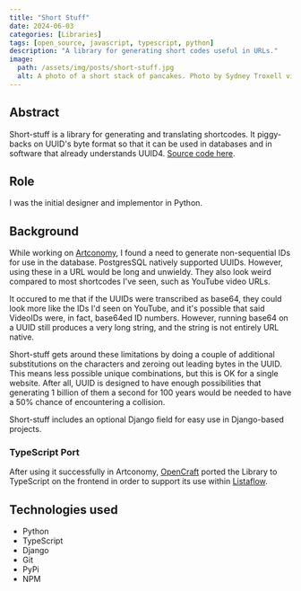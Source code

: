 ```yaml
---
title: "Short Stuff"
date: 2024-06-03
categories: [Libraries]
tags: [open_source, javascript, typescript, python]
description: "A library for generating short codes useful in URLs."
image:
  path: /assets/img/posts/short-stuff.jpg
  alt: A photo of a short stack of pancakes. Photo by Sydney Troxell via Pexels
---
```


## Abstract

Short-stuff is a library for generating and translating shortcodes. It piggy-backs on UUID's byte format so
that it can be used in databases and in software that already understands UUID4. [Source code here](https://github.com/Artconomy/short_stuff).

## Role

I was the initial designer and implementor in Python.

## Background

While working on [Artconomy](/posts/Artconomy/), I found a need to generate non-sequential IDs for use in the database. PostgresSQL natively supported UUIDs. However, using these in a URL would be long and unwieldy. They also look weird compared to most shortcodes I've seen, such as YouTube video URLs.

It occured to me that if the UUIDs were transcribed as base64, they could look more like the IDs I'd seen on YouTube, and it's possible that said VideoIDs were, in fact, base64ed ID numbers. However, running base64 on a UUID still produces a very long string, and the string is not entirely URL native.

Short-stuff gets around these limitations by doing a couple of additional substitutions on the characters and zeroing out leading bytes in the UUID. This means less possible unique combinations, but this is OK for a single website. After all, UUID is designed to have enough possibilities that generating 1 billion of them a second for 100 years would be needed to have a 50% chance of encountering a collision.

Short-stuff includes an optional Django field for easy use in Django-based projects.

### TypeScript Port

After using it successfully in Artconomy, [OpenCraft](https://opencraft.com/) ported the Library to TypeScript on the frontend in order to support its use within [Listaflow](/posts/Listaflow/).

## Technologies used

* Python
* TypeScript
* Django
* Git
* PyPi
* NPM
